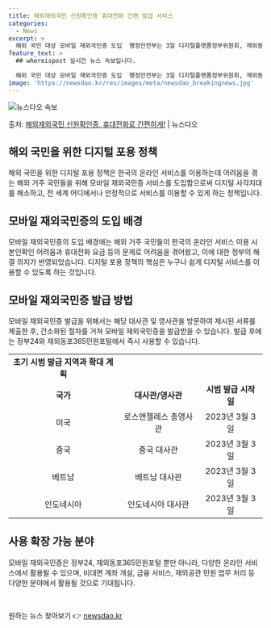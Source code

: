 ```yaml
---
title: 해외재외국민 신원확인증 휴대전화 간편 발급 서비스
categories:
  - News
excerpt: >
  해외 국민 대상 모바일 재외국민증 도입  행정안전부는 3일 디지털플랫폼정부위원회, 재외동포청과 협업해 해외 …
feature_text: >
  ## whereispost 실시간 뉴스 속보입니다.

  해외 국민 대상 모바일 재외국민증 도입  행정안전부는 3일 디지털플랫폼정부위원회, 재외동포청과 협업해 해외 …
image: 'https://newsdao.kr/res/images/meta/newsdao_breakingnews.jpg'
---
```


![뉴스다오 속보](https://newsdao.kr/res/images/meta/newsdao_breakingnews.jpg)

<p>출처: <a href="https://newsdao.kr/4577" rel="dofollow">해외재외국민 신원확인증, 휴대전화로 간편하게!</a> | 뉴스다오</p>

<h2 data-ke-size="size26">해외 국민을 위한 디지털 포용 정책</h2>
<p data-ke-size="size16">해외 국민을 위한 디지털 포용 정책은 한국의 온라인 서비스를 이용하는데 어려움을 겪는 해외 거주 국민들을 위해 모바일 재외국민증 서비스를 도입함으로써 디지털 사각지대를 해소하고, 전 세계 어디에서나 안정적으로 서비스를 이용할 수 있게 하는 정책입니다.</p>


<h2 data-ke-size="size26">모바일 재외국민증의 도입 배경</h2>
<p data-ke-size="size16">모바일 재외국민증의 도입 배경에는 해외 거주 국민들이 한국의 온라인 서비스 이용 시 본인확인 어려움과 휴대전화 요금 등의 문제로 어려움을 겪어왔고, 이에 대한 정부의 해결 의지가 반영되었습니다. 디지털 포용 정책의 핵심은 누구나 쉽게 디지털 서비스를 이용할 수 있도록 하는 것입니다.</p>


<h2 data-ke-size="size26">모바일 재외국민증 발급 방법</h2>
<p data-ke-size="size16">모바일 재외국민증 발급을 위해서는 해당 대사관 및 영사관을 방문하여 제시된 서류를 제출한 후, 간소화된 절차를 거쳐 모바일 재외국민증을 발급받을 수 있습니다. 발급 후에는 정부24와 재외동포365민원포털에서 즉시 사용할 수 있습니다.</p>

<table>
	<tr>
		<td style="text-align: center; height: 17px;"><b>초기 시범 발급 지역과 확대 계획</b></td>
	</tr>
	<tr>
		<td style="text-align: center; height: 17px;"><b>국가</b></td>
		<td style="text-align: center; height: 17px;"><b>대사관/영사관</b></td>
		<td style="text-align: center; height: 17px;"><b>시범 발급 시작일</b></td>
	</tr>
	<tr>
		<td style="text-align: center; height: 17px;">미국</td>
		<td style="text-align: center; height: 17px;">로스앤젤레스 총영사관</td>
		<td style="text-align: center; height: 17px;">2023년 3월 3일</td>
	</tr>
	<tr>
		<td style="text-align: center; height: 17px;">중국</td>
		<td style="text-align: center; height: 17px;">중국 대사관</td>
		<td style="text-align: center; height: 17px;">2023년 3월 3일</td>
	</tr>
	<tr>
		<td style="text-align: center; height: 17px;">베트남</td>
		<td style="text-align: center; height: 17px;">베트남 대사관</td>
		<td style="text-align: center; height: 17px;">2023년 3월 3일</td>
	</tr>
	<tr>
		<td style="text-align: center; height: 17px;">인도네시아</td>
		<td style="text-align: center; height: 17px;">인도네시아 대사관</td>
		<td style="text-align: center; height: 17px;">2023년 3월 3일</td>
	</tr>
</table>


<h2 data-ke-size="size26">사용 확장 가능 분야</h2>
<p data-ke-size="size16">모바일 재외국민증은 정부24, 재외동포365민원포털 뿐만 아니라, 다양한 온라인 서비스에서 활용될 수 있으며, 비대면 계좌 개설, 금융 서비스, 재외공관 민원 업무 처리 등 다양한 분야에서 활용될 것으로 기대됩니다.</p>


<p data-ke-size="size16">&nbsp;</p> 

원하는 뉴스 찾아보기 👉 <a href="https://newsdao.kr" rel="dofollow">newsdao.kr</a>


